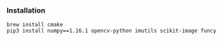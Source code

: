 ### Installation

```
brew install cmake
pip3 install numpy==1.16.1 opencv-python imutils scikit-image funcy
```
